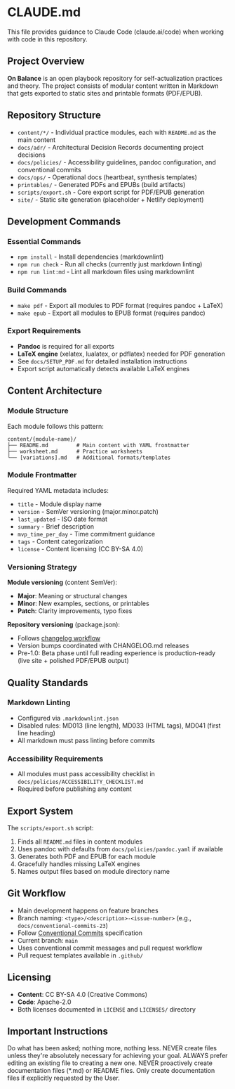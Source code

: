 # CLAUDE.md

This file provides guidance to Claude Code (claude.ai/code) when working with code in this repository.

## Project Overview

**On Balance** is an open playbook repository for self-actualization practices and theory. The project consists of modular content written in Markdown that gets exported to static sites and printable formats (PDF/EPUB).

## Repository Structure

- `content/*/` - Individual practice modules, each with `README.md` as the main content
- `docs/adr/` - Architectural Decision Records documenting project decisions
- `docs/policies/` - Accessibility guidelines, pandoc configuration, and conventional commits
- `docs/ops/` - Operational docs (heartbeat, synthesis templates)
- `printables/` - Generated PDFs and EPUBs (build artifacts)
- `scripts/export.sh` - Core export script for PDF/EPUB generation
- `site/` - Static site generation (placeholder + Netlify deployment)

## Development Commands

### Essential Commands

- `npm install` - Install dependencies (markdownlint)
- `npm run check` - Run all checks (currently just markdown linting)
- `npm run lint:md` - Lint all markdown files using markdownlint

### Build Commands

- `make pdf` - Export all modules to PDF format (requires pandoc + LaTeX)
- `make epub` - Export all modules to EPUB format (requires pandoc)

### Export Requirements

- **Pandoc** is required for all exports
- **LaTeX engine** (xelatex, lualatex, or pdflatex) needed for PDF generation
- See `docs/SETUP_PDF.md` for detailed installation instructions
- Export script automatically detects available LaTeX engines

## Content Architecture

### Module Structure

Each module follows this pattern:

```text
content/{module-name}/
├── README.md         # Main content with YAML frontmatter
├── worksheet.md      # Practice worksheets
└── [variations].md   # Additional formats/templates
```

### Module Frontmatter

Required YAML metadata includes:

- `title` - Module display name
- `version` - SemVer versioning (major.minor.patch)
- `last_updated` - ISO date format
- `summary` - Brief description
- `mvp_time_per_day` - Time commitment guidance
- `tags` - Content categorization
- `license` - Content licensing (CC BY-SA 4.0)

### Versioning Strategy

**Module versioning** (content SemVer):

- **Major**: Meaning or structural changes
- **Minor**: New examples, sections, or printables
- **Patch**: Clarity improvements, typo fixes

**Repository versioning** (package.json):

- Follows [changelog workflow](docs/ops/changelog-workflow.md)
- Version bumps coordinated with CHANGELOG.md releases
- Pre-1.0: Beta phase until full reading experience is production-ready (live site + polished PDF/EPUB output)

## Quality Standards

### Markdown Linting

- Configured via `.markdownlint.json`
- Disabled rules: MD013 (line length), MD033 (HTML tags), MD041 (first line heading)
- All markdown must pass linting before commits

### Accessibility Requirements

- All modules must pass accessibility checklist in `docs/policies/ACCESSIBILITY_CHECKLIST.md`
- Required before publishing any content

## Export System

The `scripts/export.sh` script:

1. Finds all `README.md` files in content modules
2. Uses pandoc with defaults from `docs/policies/pandoc.yaml` if available
3. Generates both PDF and EPUB for each module
4. Gracefully handles missing LaTeX engines
5. Names output files based on module directory name

## Git Workflow

- Main development happens on feature branches
- Branch naming: `<type>/<description>-<issue-number>` (e.g., `docs/conventional-commits-23`)
- Follow [Conventional Commits](docs/policies/CONVENTIONAL_COMMITS.md) specification
- Current branch: `main`
- Uses conventional commit messages and pull request workflow
- Pull request templates available in `.github/`

## Licensing

- **Content**: CC BY-SA 4.0 (Creative Commons)
- **Code**: Apache-2.0
- Both licenses documented in `LICENSE` and `LICENSES/` directory

## Important Instructions

Do what has been asked; nothing more, nothing less.
NEVER create files unless they're absolutely necessary for achieving your goal.
ALWAYS prefer editing an existing file to creating a new one.
NEVER proactively create documentation files (*.md) or README files. Only create documentation files if explicitly requested by the User.
